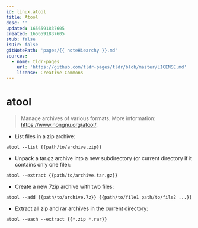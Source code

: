 ```yaml
---
id: linux.atool
title: Atool
desc: ''
updated: 1656591837605
created: 1656591837605
stub: false
isDir: false
gitNotePath: 'pages/{{ noteHiearchy }}.md'
sources:
  - name: tldr-pages
    url: 'https://github.com/tldr-pages/tldr/blob/master/LICENSE.md'
    license: Creative Commons
---
```

# atool

> Manage archives of various formats.
> More information: <https://www.nongnu.org/atool/>.

- List files in a zip archive:

`atool --list {{path/to/archive.zip}}`

- Unpack a tar.gz archive into a new subdirectory (or current directory if it contains only one file):

`atool --extract {{path/to/archive.tar.gz}}`

- Create a new 7zip archive with two files:

`atool --add {{path/to/archive.7z}} {{path/to/file1 path/to/file2 ...}}`

- Extract all zip and rar archives in the current directory:

`atool --each --extract {{*.zip *.rar}}`

